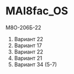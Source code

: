 # MAI8fac_OS 

М8О-206Б-22

1. Вариант 22
2. Вариант 17
3. Вариант 22
4. Вариант 21
5. Вариант 34 (5-7)
